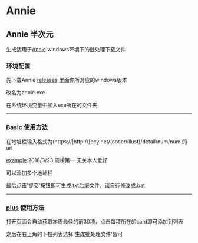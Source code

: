 # Annie

## Annie 半次元
生成适用于[Annie](https://github.com/iawia002/annie) windows环境下的批处理下载文件
### 环境配置
先下载Annie [releases](https://github.com/iawia002/annie/releases) 里面你所对应的windows版本

改名为annie.exe

在系统环境变量中加入exe所在的文件夹

---

### [Basic](http://leezikin.github.com/annie/) 使用方法
在地址栏输入格式为(https://|http://)bcy.net/(coser/illust)/detail/num/num 的url 

[example](https://bcy.net/coser/detail/115/2147393):2018/3/23 周榜第一 无关本人爱好

可以添加多个地址栏

最后点击'提交'按钮即可生成.txt后缀文件，请自行修改成.bat

---

### [plus](http://leezikin.github.com/annie/pro) 使用方法
打开页面会自动获取本周最佳的前30项，点击每项所在的card即可添加到列表

之后在右上角的下拉列表选择'生成批处理文件'皆可
